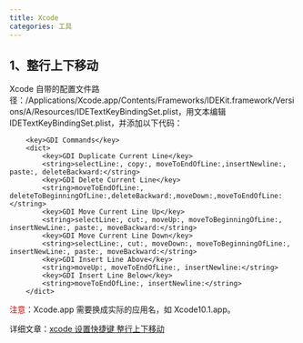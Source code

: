 ```yaml
---
title: Xcode
categories: 工具
---
```


## 1、整行上下移动

Xcode 自带的配置文件路径：/Applications/Xcode.app/Contents/Frameworks/IDEKit.framework/Versions/A/Resources/IDETextKeyBindingSet.plist，用文本编辑 IDETextKeyBindingSet.plist，并添加以下代码：

```oc
	<key>GDI Commands</key>
	<dict>
        <key>GDI Duplicate Current Line</key>
        <string>selectLine:, copy:, moveToEndOfLine:,insertNewline:, paste:, deleteBackward:</string>
        <key>GDI Delete Current Line</key>
        <string>moveToEndOfLine:, deleteToBeginningOfLine:,deleteBackward:,moveDown:,moveToEndOfLine:</string>
        <key>GDI Move Current Line Up</key>
        <string>selectLine:, cut:, moveUp:, moveToBeginningOfLine:, insertNewLine:, paste:, moveBackward:</string>
        <key>GDI Move Current Line Down</key>
        <string>selectLine:, cut:, moveDown:, moveToBeginningOfLine:, insertNewLine:, paste:, moveBackward:</string>
        <key>GDI Insert Line Above</key>
        <string>moveUp:, moveToEndOfLine:, insertNewline:</string>
        <key>GDI Insert Line Below</key>
        <string>moveToEndOfLine:, insertNewline:</string>
    </dict>
```

<font color=#cc0000>注意</font>：Xcode.app 需要换成实际的应用名，如 Xcode10.1.app。

详细文章：[xcode 设置快捷键 整行上下移动](https://www.cnblogs.com/goodboy-heyang/p/4732365.html)